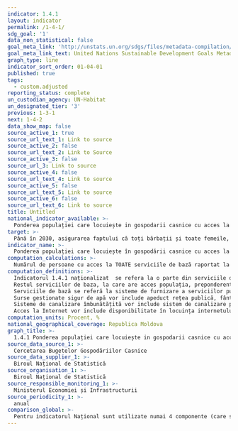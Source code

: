 ```yaml
---
indicator: 1.4.1
layout: indicator
permalink: /1-4-1/
sdg_goal: '1'
data_non_statistical: false
goal_meta_link: 'http://unstats.un.org/sdgs/files/metadata-compilation/Metadata-Goal-1.pdf'
goal_meta_link_text: United Nations Sustainable Development Goals Metadata (pdf 894kB)
graph_type: line
indicator_sort_order: 01-04-01
published: true
tags:
  - custom.adjusted
reporting_status: complete
un_custodian_agency: UN-Habitat
un_designated_tier: '3'
previous: 1-3-1
next: 1-4-2
data_show_map: false
source_active_1: true
source_url_text_1: Link to source
source_active_2: false
source_url_text_2: Link to Source
source_active_3: false
source_url_3: Link to source
source_active_4: false
source_url_text_4: Link to source
source_active_5: false
source_url_text_5: Link to source
source_active_6: false
source_url_text_6: Link to source
title: Untitled
national_indicator_available: >-
  Ponderea populației care locuiește in gospodarii casnice cu acces la servicii de bază, inclusiv electricitate, surse sigure de apă, sistem de canalizare, conexiune la Internet
target: >-
  Până în 2030, asigurarea faptului că toți bărbații și toate femeile, în special cei săraci și vulnerabili,   au drepturi egale la resursele economice, precum și acces la serviciile de bază, dreptul la proprietate și control asupra terenurilor și a altor forme de proprietate, moștenire, resurse naturale,  tehnologii noi potrivite și servicii financiare, inclusiv de micro finanțare
indicator_name: >-
  Ponderea populației care locuiește în gospodării casnice cu acces la servicii de bază
computation_calculations: >-
  Numărul de persoane cu acces la TOATE serviciile de bază raportat la numărul total al populației * 100
computation_definitions: >-
  Indicatorul 1.4.1 naționalizat  se refera la o parte din serviciile de baza de infrastructura - cele care sunt disponibile in cadrul gospodarilor casnice, si anume iluminare electrica, surse gestionate sigur de apă, sistem de canalizare îmbunătățită, conexiune la Internet.  <br> 
  Restul serviciilor de baza, la care are acces populația, preponderent in afara gospodăriei vor fi măsurate prin alți indicatori ODD (privind accesul la servicii de sănătate/ODD3&5, educație/ODD4, transport/ODD9&11, deșeuri si spatii verzi/ODD11).<br> 
  Serviciile de bază se referă la sisteme de furnizare a serviciilor publice care satisfac nevoile de bază ale populației, inclusiv acces la apa potabilă sigura, canalizare îmbunătățită și igiena, energie moderna, mobilitate si transport, colectarea deșeurilor solide, îngrijirea sănătății, educație, spatii verzi (de agrement) și tehnologii informaționale.<br> 
  Surse gestionate sigur de apă vor include apeduct rețea publică, fântâna arteziană, fântână de izvor.<br> 
  Sisteme de canalizare îmbunătățită vor include sistem de canalizare public și propriu.<br> 
  Acces la Internet vor include disponibilitate în locuința internetului prin cablu și fără cablu (Widii).
computation_units: Procent, %
national_geographical_coverage: Republica Moldova
graph_title: >-
  1.4.1 Ponderea populației care locuiește in gospodarii casnice cu acces la servicii de bază, inclusiv electricitate, surse sigure de apă, sistem de canalizare, conexiune la Internet
source_data_source_1: >-
  Cercetarea Bugetelor Gospodăriilor Casnice
source_data_supplier_1: >-
  Biroul Național de Statistică
source_organisation_1: >-
  Biroul Național de Statistică
source_responsible_monitoring_1: >-
  Ministerul Economiei și Infrastructurii
source_periodicity_1: >-
  anual
comparison_global: >-
  Pentru indicatorul Național sunt utilizate numai 4 componente (care sunt disponibile în CBGC) din 10 care conține indicatorul GLOBAL.
---
```


